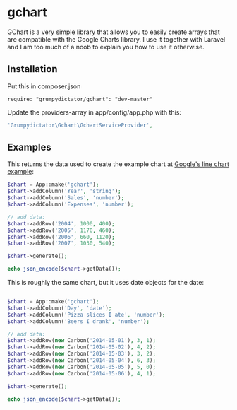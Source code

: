 # gchart

GChart is a very simple library that allows you to easily create arrays that are compatible with the Google Charts library. I use it together with Laravel and I am too much of a noob to explain you how to use it otherwise.

## Installation

Put this in composer.json

```
require: "grumpydictator/gchart": "dev-master"
```

Update the providers-array in app/config/app.php  with this:

```php
'Grumpydictator\Gchart\GchartServiceProvider',
```

## Examples

This returns the data used to create the example chart at [Google's line chart example](https://developers.google.com/chart/interactive/docs/gallery/linechart):
```php
$chart = App::make('gchart');
$chart->addColumn('Year', 'string');
$chart->addColumn('Sales', 'number');
$chart->addColumn('Expenses', 'number');

// add data:
$chart->addRow('2004', 1000, 400);
$chart->addRow('2005', 1170, 460);
$chart->addRow('2006', 660, 1120);
$chart->addRow('2007', 1030, 540);

$chart->generate();

echo json_encode($chart->getData());
```

This is roughly the same chart, but it uses date objects for the date:

```php

$chart = App::make('gchart');
$chart->addColumn('Day', 'date');
$chart->addColumn('Pizza slices I ate', 'number');
$chart->addColumn('Beers I drank', 'number');

// add data:
$chart->addRow(new Carbon('2014-05-01'), 3, 1);
$chart->addRow(new Carbon('2014-05-02'), 4, 2);
$chart->addRow(new Carbon('2014-05-03'), 3, 2);
$chart->addRow(new Carbon('2014-05-04'), 6, 3);
$chart->addRow(new Carbon('2014-05-05'), 5, 0);
$chart->addRow(new Carbon('2014-05-06'), 4, 1);

$chart->generate();

echo json_encode($chart->getData());

```